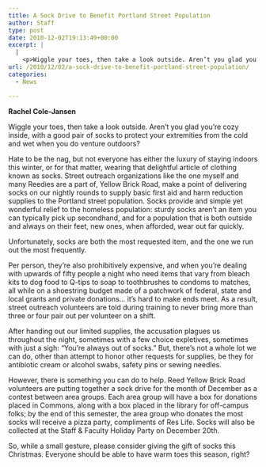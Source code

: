 ```yaml
---
title: A Sock Drive to Benefit Portland Street Population
author: Staff
type: post
date: 2010-12-02T19:13:49+00:00
excerpt: |
  |
    <p>Wiggle your toes, then take a look outside. Aren’t you glad you’re cozy  inside, with a good pair of socks to protect your extremities from the  cold and wet when you do venture outdoors?</p>
url: /2010/12/02/a-sock-drive-to-benefit-portland-street-population/
categories:
  - News

---
```

**Rachel Cole-Jansen**

Wiggle your toes, then take a look outside. Aren’t you glad you’re cozy inside, with a good pair of socks to protect your extremities from the cold and wet when you do venture outdoors?

Hate to be the nag, but not everyone has either the luxury of staying indoors this winter, or for that matter, wearing that delightful article of clothing known as socks. Street outreach organizations like the one myself and many Reedies are a part of, Yellow Brick Road, make a point of delivering socks on our nightly rounds to supply basic first aid and harm reduction supplies to the Portland street population. Socks provide and simple yet wonderful relief to the homeless population: sturdy socks aren’t an item you can typically pick up secondhand, and for a population that is both outside and always on their feet, new ones, when afforded, wear out far quickly.

Unfortunately, socks are both the most requested item, and the one we run out the most frequently.

Per person, they’re also prohibitively expensive, and when you’re dealing with upwards of fifty people a night who need items that vary from bleach kits to dog food to Q-tips to soap to toothbrushes to condoms to matches,  all while on a shoestring budget made of a patchwork of federal, state and local grants and private donations&#8230; it’s hard to make ends meet. As a result, street outreach volunteers are told during training to never bring more than three or four pair out per volunteer on a shift.

After handing out our limited supplies, the accusation plagues us throughout the night, sometimes with a few choice expletives, sometimes with just a sigh: “You’re always out of socks.” But, there’s not a whole lot we can do, other than attempt to honor other requests for supplies, be they for antibiotic cream or alcohol swabs, safety pins or sewing needles.

However, there is something you can do to help. Reed Yellow Brick Road volunteers are putting together a sock drive for the month of December as a contest between area groups. Each area group will have a box for donations placed in Commons, along with a box placed in the library for off-campus folks; by the end of this semester, the area group who donates the most socks will receive a pizza party, compliments of Res Life. Socks will also be collected at the Staff & Faculty Holiday Party on December 20th.

So, while a small gesture, please consider giving the gift of socks this Christmas. Everyone should be able to have warm toes this season, right?